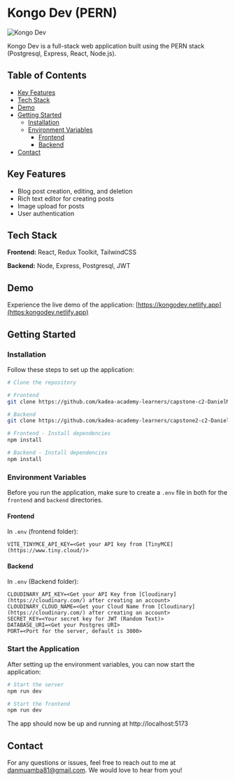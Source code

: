 # Kongo Dev (PERN)

![Kongo Dev]()

Kongo Dev is a full-stack web application built using the PERN stack (Postgresql, Express, React, Node.js).

## Table of Contents

- [Key Features](#key-features)
- [Tech Stack](#tech-stack)
- [Demo](#demo)
- [Getting Started](#getting-started)
  - [Installation](#installation)
  - [Environment Variables](#environment-variables)
    - [Frontend](#frontend)
    - [Backend](#backend)
- [Contact](#contact)

## Key Features

- Blog post creation, editing, and deletion
- Rich text editor for creating posts
- Image upload for posts
- User authentication

## Tech Stack

**Frontend:** React, Redux Toolkit, TailwindCSS

**Backend:** Node, Express, Postgresql, JWT

## Demo

Experience the live demo of the application: [https://kongodev.netlify.app](https:kongodev.netlify.app)

## Getting Started

### Installation

Follow these steps to set up the application:

```bash
# Clone the repository

# Frontend 
git clone https://github.com/kadea-academy-learners/capstone-c2-DanielMwamba.git

# Backend
git clone https://github.com/kadea-academy-learners/capstone2-c2-DanielMwamba.git

# Frontend - Install dependencies
npm install

# Backend - Install dependencies
npm install
```

### Environment Variables

Before you run the application, make sure to create a `.env` file in both for the `frontend` and `backend` directories.

#### Frontend

In `.env` (frontend folder):

```dotenv
VITE_TINYMCE_API_KEY=<Get your API key from [TinyMCE](https://www.tiny.cloud/)>
```

#### Backend

In `.env` (Backend folder):

```dotenv
CLOUDINARY_API_KEY=<Get your API Key from [Cloudinary](https://cloudinary.com/) after creating an account>
CLOUDINARY_CLOUD_NAME=<Get your Cloud Name from [Cloudinary](https://cloudinary.com/) after creating an account>
SECRET_KEY=<Your secret key for JWT (Random Text)>
DATABASE_URI=<Get your Postgres URI>
PORT=<Port for the server, default is 3000>
```

### Start the Application

After setting up the environment variables, you can now start the application:

```bash
# Start the server
npm run dev

# Start the frontend
npm run dev
```

The app should now be up and running at http://localhost:5173

## Contact

For any questions or issues, feel free to reach out to me at danmuamba81@gmail.com. We would love to hear from you!
